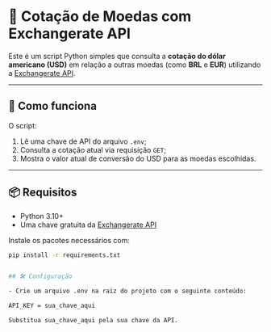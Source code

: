 # 💱 Cotação de Moedas com Exchangerate API

Este é um script Python simples que consulta a **cotação do dólar americano (USD)** em relação a outras moedas (como **BRL** e **EUR**) utilizando a [Exchangerate API](https://www.exchangerate-api.com/).

---

## 🚀 Como funciona

O script:

1. Lê uma chave de API do arquivo `.env`;
2. Consulta a cotação atual via requisição `GET`;
3. Mostra o valor atual de conversão do USD para as moedas escolhidas.

---

## 📦 Requisitos

- Python 3.10+
- Uma chave gratuita da [Exchangerate API](https://www.exchangerate-api.com/)

Instale os pacotes necessários com:

```bash
pip install -r requirements.txt


## 🛠️ Configuração

- Crie um arquivo .env na raiz do projeto com o seguinte conteúdo:

API_KEY = sua_chave_aqui

Substitua sua_chave_aqui pela sua chave da API.